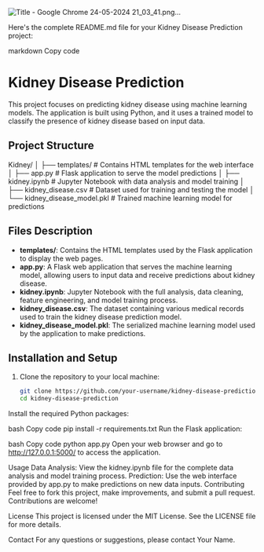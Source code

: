 ![ Title - Google Chrome 24-05-2024 21_03_41.png…]()



Here's the complete README.md file for your Kidney Disease Prediction project:

markdown
Copy code
# Kidney Disease Prediction

This project focuses on predicting kidney disease using machine learning models. The application is built using Python, and it uses a trained model to classify the presence of kidney disease based on input data.

## Project Structure

Kidney/ │ ├── templates/ # Contains HTML templates for the web interface │ ├── app.py # Flask application to serve the model predictions │ ├── kidney.ipynb # Jupyter Notebook with data analysis and model training │ ├── kidney_disease.csv # Dataset used for training and testing the model │ └── kidney_disease_model.pkl # Trained machine learning model for predictions



## Files Description

- **templates/**: Contains the HTML templates used by the Flask application to display the web pages.
- **app.py**: A Flask web application that serves the machine learning model, allowing users to input data and receive predictions about kidney disease.
- **kidney.ipynb**: Jupyter Notebook with the full analysis, data cleaning, feature engineering, and model training process.
- **kidney_disease.csv**: The dataset containing various medical records used to train the kidney disease prediction model.
- **kidney_disease_model.pkl**: The serialized machine learning model used by the application to make predictions.

## Installation and Setup

1. Clone the repository to your local machine:

   ```bash
   git clone https://github.com/your-username/kidney-disease-prediction.git
   cd kidney-disease-prediction
Install the required Python packages:

bash
Copy code
pip install -r requirements.txt
Run the Flask application:

bash
Copy code
python app.py
Open your web browser and go to http://127.0.0.1:5000/ to access the application.

Usage
Data Analysis: View the kidney.ipynb file for the complete data analysis and model training process.
Prediction: Use the web interface provided by app.py to make predictions on new data inputs.
Contributing
Feel free to fork this project, make improvements, and submit a pull request. Contributions are welcome!

License
This project is licensed under the MIT License. See the LICENSE file for more details.

Contact
For any questions or suggestions, please contact Your Name.
